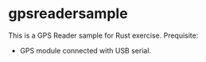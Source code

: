 # gpsreadersample
This is a GPS Reader sample for Rust exercise.
Prequisite:
 - GPS module connected with USB serial.
 

